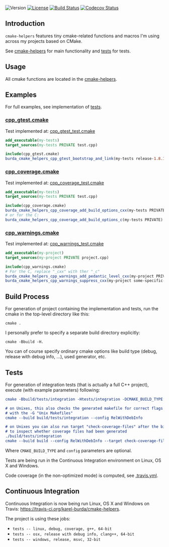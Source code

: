 ![Version](https://img.shields.io/badge/version-1.3.0-blue.svg)
[![License](https://img.shields.io/badge/license-MIT_License-blue.svg?style=flat)](LICENSE)
[![Build Status](https://travis-ci.org/karel-burda/cmake-helpers.svg?branch=master)](https://travis-ci.org/karel-burda/cmake-helpers)
[![Codecov Status](https://codecov.io/gh/karel-burda/cmake-helpers/branch/develop/graph/badge.svg)](https://codecov.io/gh/karel-burda/cmake-helpers/branch/develop)

## Introduction
`cmake-helpers` features tiny cmake-related functions and macros I'm using across my projects based on CMake.

See [cmake-helpers](cmake-helpers) for main functionality and [tests](tests) for tests.

## Usage
All cmake functions are located in the [cmake-helpers](cmake-helpers).

## Examples
For full examples, see implementation of [tests](tests/integration).

### [cpp_gtest.cmake](cmake-helpers/cpp_gtest.cmake)
Test implemented at: [cpp_gtest_test.cmake](tests/integration/cpp_gtest_test.cmake)
```cmake
add_executable(my-tests)
target_sources(my-tests PRIVATE test.cpp)

include(cpp_gtest.cmake)
burda_cmake_helpers_cpp_gtest_bootstrap_and_link(my-tests release-1.8.1 Release PUBLIC)
```

### [cpp_coverage.cmake](cmake-helpers/cpp_coverage.cmake)
Test implemented at: [cpp_coverage_test.cmake](tests/integration/cpp_coverage_test.cmake)
```cmake
add_executable(my-tests)
target_sources(my-tests PRIVATE test.cpp)

include(cpp_coverage.cmake)
burda_cmake_helpers_cpp_coverage_add_build_options_cxx(my-tests PRIVATE)
# or for the C:
burda_cmake_helpers_cpp_coverage_add_build_options_c(my-tests PRIVATE)
```

### [cpp_warnings.cmake](cmake-helpers/cpp_warnings.cmake)
Test implemented at: [cpp_warnings_test.cmake](tests/integration/cpp_warnings_test.cmake)
```cmake
add_executable(my-project)
target_sources(my-project PRIVATE project.cpp)

include(cpp_warnings.cmake)
# For the C, replace "_cxx" with ther "_c"
burda_cmake_helpers_cpp_warnings_add_pedantic_level_cxx(my-project PRIVATE)
burda_cmake_helpers_cpp_warnings_suppress_cxx(my-project some-specific-warning PRIVATE)
```

## Build Process
For generation of project containing the implementation and tests, run the cmake in the top-level directory like this:

`cmake .`

I personally prefer to specify a separate build directory explicitly:

`cmake -Bbuild -H.`

You can of course specify ordinary cmake options like build type (debug, release with debug info, ...), used generator, etc.

## Tests
For generation of integration tests (that is actually a full C++ project), execute (with example parameters) following:

```cmake
cmake -Bbuild/tests/integration -Htests/integration -DCMAKE_BUILD_TYPE:STRING=RelWithDebInfo

# on Unixes, this also checks the generated makefile for correct flags when used
# with the -G "Unix Makefiles"
cmake --build build/tests/integration --config RelWithDebInfo

# on Unixes you can also run target "check-coverage-files" after the binary was executed
# to inspect whether coverage files had been generated
./build/tests/integration
cmake --build build --config RelWithDebInfo --target check-coverage-files
```

Where `CMAKE_BUILD_TYPE` and `config` parameters are optional.

Tests are being run in the Continuous Integration environment on Linux, OS X and Windows.

Code coverage (in the non-optimized mode) is computed, see [.travis.yml](.travis.yml).

## Continuous Integration
Continuous Integration is now being run Linux, OS X and Windows on Travis: https://travis-ci.org/karel-burda/cmake-helpers.

The project is using these jobs:
  * `tests -- linux, debug, coverage, g++, 64-bit`
  * `tests -- osx, release with debug info, clang++, 64-bit`
  * `tests -- windows, release, msvc, 32-bit`
